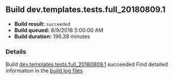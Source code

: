 ## Build dev.templates.tests.full_20180809.1
- **Build result:** `succeeded`
- **Build queued:** 8/9/2018 5:00:00 AM
- **Build duration:** 196.38 minutes
### Details
Build [dev.templates.tests.full_20180809.1](https://winappstudio.visualstudio.com/web/build.aspx?pcguid=a4ef43be-68ce-4195-a619-079b4d9834c2&builduri=vstfs%3a%2f%2f%2fBuild%2fBuild%2f26101) succeeded
Find detailed information in the [build log files](https://uwpctdiags.blob.core.windows.net/buildlogs/dev.templates.tests.full_20180809.1_logs.zip)
